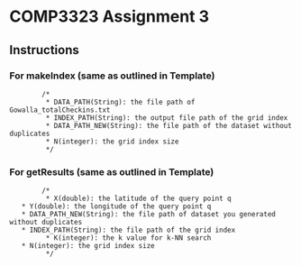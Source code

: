 # COMP3323 Assignment 3
## Instructions

### For makeIndex (same as outlined in Template)
			/*
			 * DATA_PATH(String): the file path of Gowalla_totalCheckins.txt
			 * INDEX_PATH(String): the output file path of the grid index
			 * DATA_PATH_NEW(String): the file path of the dataset without duplicates
			 * N(integer): the grid index size
			 */


### For getResults (same as outlined in Template)
			/*
			 * X(double): the latitude of the query point q 
       * Y(double): the longitude of the query point q 
       * DATA_PATH_NEW(String): the file path of dataset you generated without duplicates 
       * INDEX_PATH(String): the file path of the grid index
			 * K(integer): the k value for k-NN search 
       * N(integer): the grid index size
			 */
